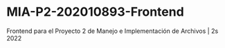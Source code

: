 # MIA-P2-202010893-Frontend
Frontend para el Proyecto 2 de Manejo e Implementación de Archivos | 2s 2022
